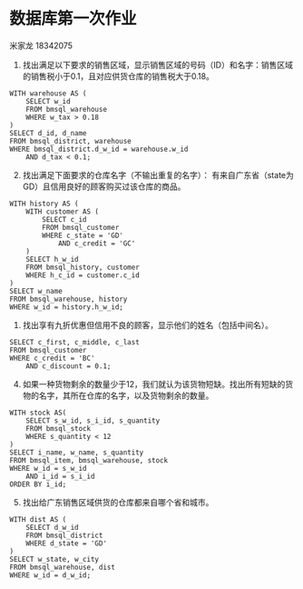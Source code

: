 # 数据库第一次作业

米家龙 18342075

1. 找出满足以下要求的销售区域，显示销售区域的号码（ID）和名字：销售区域的销售税小于0.1，且对应供货仓库的销售税大于0.18。

```postgresql
WITH warehouse AS (
    SELECT w_id 
    FROM bmsql_warehouse 
    WHERE w_tax > 0.18
)
SELECT d_id, d_name 
FROM bmsql_district, warehouse 
WHERE bmsql_district.d_w_id = warehouse.w_id
    AND d_tax < 0.1;
```

2. 找出满足下面要求的仓库名字（不输出重复的名字）： 有来自广东省（state为GD）且信用良好的顾客购买过该仓库的商品。

```pgsql
WITH history AS (
    WITH customer AS (
        SELECT c_id
        FROM bmsql_customer
        WHERE c_state = 'GD'
            AND c_credit = 'GC'
    )
    SELECT h_w_id
    FROM bmsql_history, customer
    WHERE h_c_id = customer.c_id
)
SELECT w_name
FROM bmsql_warehouse, history
WHERE w_id = history.h_w_id;
```

1. 找出享有九折优惠但信用不良的顾客，显示他们的姓名（包括中间名）。

```pgsql
SELECT c_first, c_middle, c_last
FROM bmsql_customer
WHERE c_credit = 'BC'
    AND c_discount = 0.1;
```

4. 如果一种货物剩余的数量少于12，我们就认为该货物短缺。找出所有短缺的货物的名字，其所在仓库的名字，以及货物剩余的数量。

```pgsql
WITH stock AS(
    SELECT s_w_id, s_i_id, s_quantity
    FROM bmsql_stock
    WHERE s_quantity < 12
)
SELECT i_name, w_name, s_quantity
FROM bmsql_item, bmsql_warehouse, stock
WHERE w_id = s_w_id 
    AND i_id = s_i_id
ORDER BY i_id;
```

5. 找出给广东销售区域供货的仓库都来自哪个省和城市。

```pgsql
WITH dist AS (
    SELECT d_w_id
    FROM bmsql_district
    WHERE d_state = 'GD'
)
SELECT w_state, w_city
FROM bmsql_warehouse, dist
WHERE w_id = d_w_id;
```
